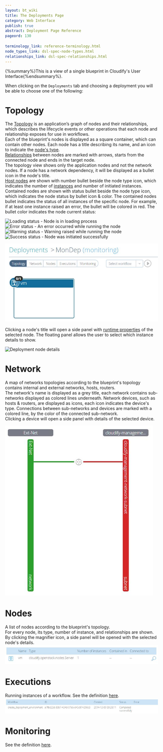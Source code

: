 ```yaml
---
layout: bt_wiki
title: The Deployments Page
category: Web Interface
publish: true
abstract: Deployment Page Reference
pageord: 130

terminology_link: reference-terminology.html
node_types_link: dsl-spec-node-types.html
relationships_link: dsl-spec-relationships.html
---
```

{%summary%}This is a view of a single blueprint in Cloudify's User Interface{%endsummary%}.

When clicking on the `Deployments` tab and choosing a deployment you will be able to choose one of the following:

# Topology
The [Topology]({{page.terminology_link}}#topology) is an application’s graph of nodes and their relationships, which describes the lifecycle events or other operations that each node and relationship exposes for use in workflows.<br>
Each of the blueprint's nodes is displayed as a square container, which can contain other nodes. Each node has a title describing its name, and an icon to indicate the [node's type]({{page.node_types_link}}).<br>
[Relationships]({{page.relationships_link}}) between nodes are marked with arrows, starts from the connected node and ends in the target node.<br>
The topology view shows only the application nodes and not the network nodes. If a node has a network dependency, it will be displayed as a bullet icon in the node's title.<br>
[Host nodes]({{page.terminology_link}}#host-node) are shown with number bullet beside the node type icon, which indicates the number of [instances]({{page.terminology_link}}#node-instance) and number of initiated instances. Contained nodes are shown with status bullet beside the node type icon, which indicates the node status by bullet icon & color.
The contained nodes bullet indicates the status of all instances of the specific node. For example, if at least one instance raised an error, the bullet will be colored in red.
The bullet color indicates the node current status:<br>

![Loading status](/guide/images/ui/ui-node-status-process.png) - Node is in loading process<br>
![Error status](/guide/images/ui/ui-node-status-error.png) - An error occurred while running the node<br>
![Warning status](/guide/images/ui/ui-node-status-warning.png) - Warning raised while running the node<br>
![Success status](/guide/images/ui/ui-node-status-success.png) - Node was initiated successfully<br>

![Deployment topology](/guide/images/ui/ui-deployment-ready.jpg)

Clicking a node's title will open a side panel with [runtime properties]({{page.terminology_link}}#runtime-properties) of the selected node. The floating panel allows the user to select which instance details to show.<br>

![Deployment node details](/guide/images/ui/ui-deployment-floating-panel.png)

# Network
A map of networks topologies according to the blueprint's topology contains internal and external networks, hosts, routers.<br/>
The network's name is displayed as a grey title, each network contains sub-networks displayed as colored lines underneath.
Network devices, such as hosts & routers, are displayed as icons, each icon indicates the device's type.
Connections between sub-networks and devices are marked with a colored line, by the color of the connected sub-network.<br>
Clicking a device will open a side panel with details of the selected device.<br>

![Deployment networks](/guide/images/ui/ui-deployment-networks.jpg)

# Nodes
A list of nodes according to the blueprint's topology.<br/>
For every node, its type, number of instance, and relationships are shown. By clicking the magnifier icon, a side panel will be opened with the selected node's details.
![Deployment nodes](/guide/images/ui/ui-deployment-nodes.jpg)

# Executions
Running instances of a workflow. See the definition [here]({{page.terminology_link}}#execution).<br/>
![Deployment execution](/guide/images/ui/ui-deployment-execution.jpg)

# Monitoring
See the definition [here](webui-graphing-metrics.html).
